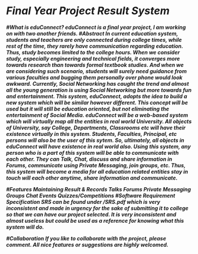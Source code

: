 <html><body background="red"><h1><b><i>
Final Year Project Result System 
  </h1>
  #What is eduConnect? eduConnect is a final year project, I am working on with two another friends. #Abstract In current education system, students and teachers are only connected during college times, while rest of the time, they rarely have communication regarding education. Thus, study becomes limited to the college hours. When we consider study, especially engineering and technical fields, it converges more towards research than towards formal textbook studies. And when we are considering such scenario, students will surely need guidance from various faculties and bugging them personally over phone would look awkward. Currently, Social Networking has caught the trend and almost all the young generation is using Social Networking but more towards fun and entertainment. This system, eduConnect, adopts the idea to build a new system which will be similar however different. This concept will be used but it will still be education oriented, but not eliminating the entertainment of Social Media. eduConnect will be a web-based system which will virtually map all the entities in real world University. All objects of University, say College, Departments, Classrooms etc will have their existence virtually in this system. Students, Faculties, Principal, etc persons will also be the user of this sytem. So, ultimately, all objects in eduConnect will have existence in real world also. Using this system, any person who is a part of this system will be able to communicate with each other. They can Talk, Chat, discuss and share information in Forums, communicate using Private Messaging, join groups, etc. Thus, this system will become a media for all education related entities stay in touch will each other anytime, share information and communicate.

#Features
Maintaining Result & Records
Talks
Forums
Private Messaging
Groups
Chat
Events
Quizzes/Competitions
#Software Requirement Specification SRS can be found under /SRS.pdf which is very inconsistent and made in urgency for the sake of submitting it to college so that we can have our project selected. It is very inconsistent and almost useless but could be used as a reference for knowing what this system will do.

#Collaboration If you like to collaborate with the project, please comment. All nice features or suggestions are highly welcomed.
